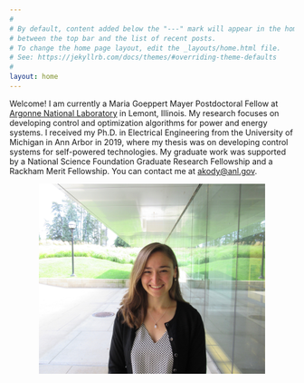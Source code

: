 ```yaml
---
#
# By default, content added below the "---" mark will appear in the home page
# between the top bar and the list of recent posts.
# To change the home page layout, edit the _layouts/home.html file.
# See: https://jekyllrb.com/docs/themes/#overriding-theme-defaults
#
layout: home
---
```


Welcome! I am currently a Maria Goeppert Mayer Postdoctoral Fellow at [Argonne National Laboratory](https://www.anl.gov/) in Lemont, Illinois. My research focuses on developing control and optimization algorithms for power and energy systems. I received my Ph.D. in Electrical Engineering from the University of Michigan in Ann Arbor in 2019, where my thesis was on developing control systems for self-powered technologies. My graduate work was supported by a National Science Foundation Graduate Research Fellowship and a Rackham Merit Fellowship. You can contact me at [akody@anl.gov](mailto:akody@anl.gov).

<p style="text-align:center;"><img src="Kody.jpeg" alt="drawing" width="400"/>


